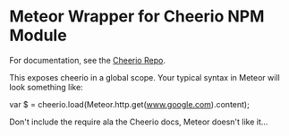 Meteor Wrapper for Cheerio NPM Module
=====================================

For documentation, see the [Cheerio Repo](https://github.com/MatthewMueller/cheerio).

This exposes cheerio in a global scope. Your typical syntax in Meteor will look something like:

var $ = cheerio.load(Meteor.http.get(www.google.com).content);

Don't include the require ala the Cheerio docs, Meteor doesn't like it...
